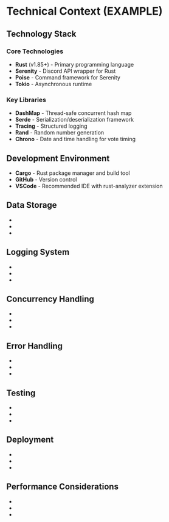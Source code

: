 # Technical Context (EXAMPLE)

## Technology Stack

### Core Technologies

- **Rust** (v1.85+) - Primary programming language
- **Serenity** - Discord API wrapper for Rust
- **Poise** - Command framework for Serenity
- **Tokio** - Asynchronous runtime

### Key Libraries

- **DashMap** - Thread-safe concurrent hash map
- **Serde** - Serialization/deserialization framework
- **Tracing** - Structured logging
- **Rand** - Random number generation
- **Chrono** - Date and time handling for vote timing

## Development Environment

- **Cargo** - Rust package manager and build tool
- **GitHub** - Version control
- **VSCode** - Recommended IDE with rust-analyzer extension

## Data Storage

-
-
-

## Logging System

-
-
-

## Concurrency Handling

-
-
-

## Error Handling

-
-
-

## Testing

-
-
-

## Deployment

-
- 
- 

## Performance Considerations

- 
- 
- 
